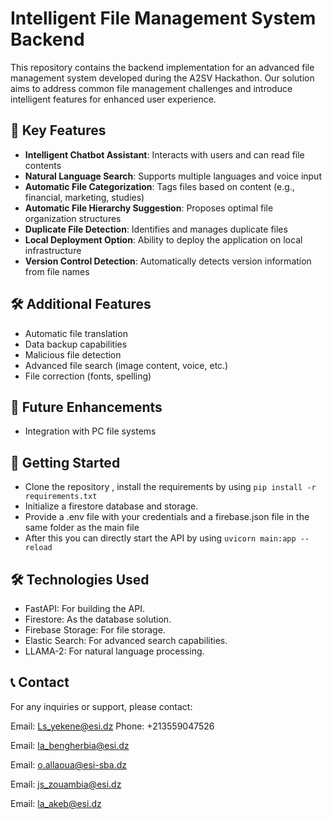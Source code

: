 # Intelligent File Management System Backend

This repository contains the backend implementation for an advanced file management system developed during the A2SV Hackathon. Our solution aims to address common file management challenges and introduce intelligent features for enhanced user experience.

## 🚀 Key Features

- **Intelligent Chatbot Assistant**: Interacts with users and can read file contents
- **Natural Language Search**: Supports multiple languages and voice input
- **Automatic File Categorization**: Tags files based on content (e.g., financial, marketing, studies)
- **Automatic File Hierarchy Suggestion**: Proposes optimal file organization structures
- **Duplicate File Detection**: Identifies and manages duplicate files
- **Local Deployment Option**: Ability to deploy the application on local infrastructure
- **Version Control Detection**: Automatically detects version information from file names

## 🛠️ Additional Features

- Automatic file translation
- Data backup capabilities
- Malicious file detection
- Advanced file search (image content, voice, etc.)
- File correction (fonts, spelling)

## 🔮 Future Enhancements

- Integration with PC file systems

## 🚀 Getting Started

- Clone the repository , install the requirements by using `pip install -r requirements.txt`
- Initialize a firestore database and storage.
- Provide a .env file with your credentials and a firebase.json file in the same folder as the main file
- After this you can directly start the API by using `uvicorn main:app --reload`

## 🛠️ Technologies Used

- FastAPI: For building the API.
- Firestore: As the database solution.
- Firebase Storage: For file storage.
- Elastic Search: For advanced search capabilities.
- LLAMA-2: For natural language processing.

## 📞 Contact
For any inquiries or support, please contact:

Email: Ls_yekene@esi.dz
Phone: +213559047526

Email: la_bengherbia@esi.dz

Email: o.allaoua@esi-sba.dz

Email: js_zouambia@esi.dz

Email: la_akeb@esi.dz
